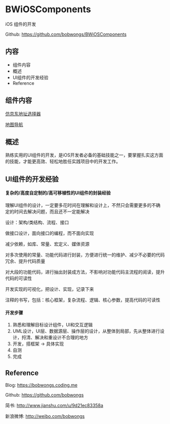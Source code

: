 # BWiOSComponents
iOS 组件的开发

Github: https://github.com/bobwongs/BWiOSComponents

## 内容

- 组件内容
- 概述
- UI组件的开发经验
- Reference

## 组件内容

[仿京东地址选择器](Document/仿京东地址选择器/仿京东地址选择器.md)

[地图导航](Document/地图导航/地图导航.md)

## 概述

熟练实用的UI组件的开发，是iOS开发者必备的基础技能之一，要掌握扎实这方面的技能，才能更高效、轻松地胜任实践项目中的开发工作。

## UI组件的开发经验

#### 复杂的/高度自定制的/高可移植性的UI组件的封装经验

理解UI组件的设计，一定要多花时间在理解和设计上，不然只会需要更多的不确定的时间去解决问题，而且还不一定能解决

设计：架构/类结构、流程、接口

做接口设计，面向接口的编程，而不面向实现

减少依赖，如库、常量、宏定义、媒体资源

对多次使用的常量、功能代码进行封装，方便进行统一的维护、减少不必要的代码冗余、提升代码质量

对大段的功能代码，进行抽出封装成方法，不影响对功能代码主流程的阅读，提升代码的可读性

开发实现的可视化，把设计、实现，记录下来

注释的书写，包括：核心框架，复杂流程、逻辑、核心参数，提高代码的可读性

#### 开发步骤

1. 熟悉和理解目标设计组件，UI和交互逻辑
2. UML设计，UI层、数据源层、操作层的设计，从整体到局部，先从整体进行设计，捋清、解决和重设计不合理的地方
3. 开发，搭框架 -> 具体实现
4. 自测
5. 完成

## Reference

Blog: https://bobwongs.coding.me

Github: https://github.com/bobwongs

简书: http://www.jianshu.com/u/9d21ec83358a

新浪微博: http://weibo.com/bobwongs


